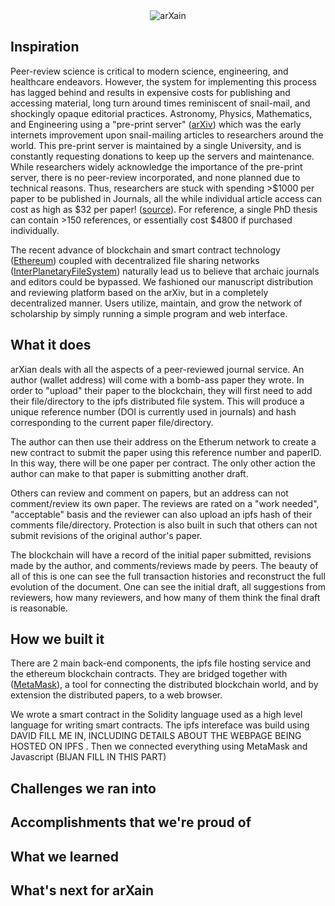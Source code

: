<div style="text-align: center;"><img src="https://github.com/david-hopper/arXain/blob/master/src/images/logo_name.png" alt="arXain" /></div>

## Inspiration

Peer-review science is critical to modern science, engineering, and healthcare 
endeavors. However, the system for implementing this process has lagged behind 
and results in expensive costs for publishing and accessing material, long turn 
around times reminiscent of snail-mail, and shockingly opaque editorial 
practices. Astronomy, Physics, Mathematics, and Engineering using a "pre-print 
server" ([arXiv](https://arxiv.org)) which was the early internets improvement 
upon snail-mailing articles to researchers around the world. This pre-print 
server is maintained by a single University, and is constantly requesting 
donations to keep up the servers and maintenance. While researchers widely 
acknowledge the importance of the pre-print server, there is no peer-review 
incorporated, and none planned due to technical reasons. Thus, researchers are 
stuck with spending >$1000 per paper to be published in Journals, all the while 
individual article access can cost as high as $32 per paper! 
([source](https://www.nature.com/subscriptions/purchasing.html)). For reference, 
a single PhD thesis can contain >150 references, or essentially cost $4800 if 
purchased individually.

The recent advance of blockchain and smart contract technology 
([Ethereum](https://www.ethereum.org/)) coupled with decentralized 
file sharing networks ([InterPlanetaryFileSystem](https://ipfs.io)) 
naturally lead us to believe that archaic journals and editors could 
be bypassed. We fashioned our manuscript distribution and reviewing 
platform based on the arXiv, but in a completely decentralized manner. 
Users utilize, maintain, and grow the network of scholarship by simply 
running a simple program and web interface.


## What it does

arXian deals with all the aspects of a peer-reviewed journal service.
An author (wallet address) will come with a bomb-ass paper they wrote. 
In order to "upload" their paper to the blockchain, they will first 
need to add their file/directory to the ipfs distributed file system. This will 
produce a unique reference number (DOI is currently used in journals) 
and hash corresponding to the current paper file/directory. 

The author can then use their address on the Etherum network to create a new contract 
to submit the paper using this reference number and paperID. In this way, there will 
be one paper per contract. The only other action the 
author can make to that paper is submitting another draft. 

Others can review and comment on papers, but an address can not comment/review
its own paper. The reviews are rated on a "work needed", "acceptable" basis 
and the reviewer can also upload an ipfs hash of their comments file/directory. 
Protection is also built in such that others can not submit revisions of the 
original author's paper. 

The blockchain will have a record of the initial paper submitted, revisions made 
by the author, and comments/reviews made by peers. The beauty of all of this is
one can see the full transaction histories and reconstruct the full evolution of 
the document. One can see the initial draft, all suggestions from reviewers, 
how many reviewers, and how many of them think the final draft is reasonable. 

## How we built it
There are 2 main back-end components, the ipfs file hosting service 
and the ethereum blockchain contracts. They are bridged together 
with ([MetaMask](https://metamask.io/)), a tool for connecting 
the distributed blockchain world, and by extension the distributed 
papers, to a web browser. 
 
We wrote a smart contract in the Solidity language used as a high level 
language for writing smart contracts. The ipfs intereface was build using 
DAVID FILL ME IN, INCLUDING DETAILS ABOUT THE WEBPAGE BEING HOSTED ON IPFS
. Then we connected everything using MetaMask and Javascript (BIJAN FILL IN THIS PART)

## Challenges we ran into

## Accomplishments that we're proud of

## What we learned

## What's next for arXain
